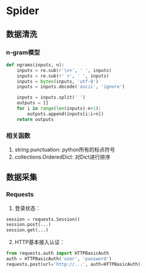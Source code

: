 # Spider

## 数据清洗

### n-gram模型

```python
def ngrams(inputs, n):
	inputs = re.sub(r'\n+', ' ', inputs)
	inputs = re.sub(r' +', ' ', inputs)
	inputs = bytes(inputs, 'utf-8')
	inputs = inputs.decode('ascii', 'ignore')

	inputs = inputs.split(' ')
	outputs = []
	for i in range(len(inputs)-n+1):
		outputs.append(inputs[i:i+n])
	return outputs
```

### 相关函数

1. string.punctuation: python所有的标点符号
2. collections.OrderedDict: 对Dict进行排序

## 数据采集

### Requests

1. 登录状态：
```python
session = requests.Session()
session.post(...)
session.get(...)
```

2. HTTP基本接入认证：
```python
from requests.auth import HTTPBasicAuth
auth = HTTPBasicAuth('user', 'password')
requests.post(url='http://...', auth=HTTPBasicAuth)
```